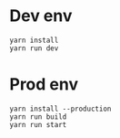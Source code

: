 # Dev env

```
yarn install
yarn run dev
```

# Prod env

```
yarn install --production
yarn run build
yarn run start
```
